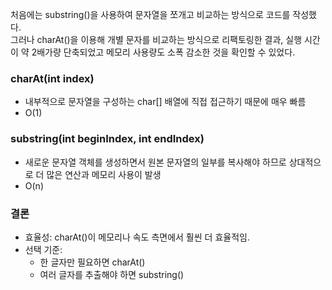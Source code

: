 처음에는 substring()을 사용하여 문자열을 쪼개고 비교하는 방식으로 코드를 작성했다.  
그러나 charAt()을 이용해 개별 문자를 비교하는 방식으로 리팩토링한 결과, 실행 시간이 약 2배가량 단축되었고 메모리 사용량도 소폭 감소한 것을 확인할 수 있었다.  


### charAt(int index)
* 내부적으로 문자열을 구성하는 char[] 배열에 직접 접근하기 때문에 매우 빠름
* O(1)
  

### substring(int beginIndex, int endIndex)
* 새로운 문자열 객체를 생성하면서 원본 문자열의 일부를 복사해야 하므로 상대적으로 더 많은 연산과 메모리 사용이 발생
* O(n)


### 결론
* 효율성: charAt()이 메모리나 속도 측면에서 훨씬 더 효율적임.
* 선택 기준:
  * 한 글자만 필요하면 charAt()
  * 여러 글자를 추출해야 하면 substring()
